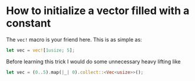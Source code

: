 # How to initialize a vector filled with a constant

The `vec!` macro is your friend here. This is as simple as:

```rust
let vec = vec![1usize; 5];
```

Before learning this trick I would do some unnecessary heavy lifting like

```rust
let vec = (0..5).map(|_| 0).collect::<Vec<usize>>();
```